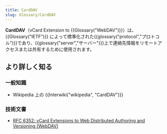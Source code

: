 ```yaml
---
title: CardDAV
slug: Glossary/CardDAV
---
```


**CardDAV**（vCard Extension to {{Glossary("WebDAV")}}）は、{{Glossary("IETF")}} によって標準化された{{glossary("protocol","プロトコル")}}であり、{{glossary("server","サーバー")}}上で連絡先情報をリモートアクセスまたは共有するために使用されます。

## より詳しく知る

### 一般知識

- Wikipedia 上の {{Interwiki("wikipedia", "CardDAV")}}

### 技術文書

- [RFC 6352: vCard Extensions to Web Distributed Authoring and Versioning (WebDAV)](http://tools.ietf.org/html/rfc6352)
